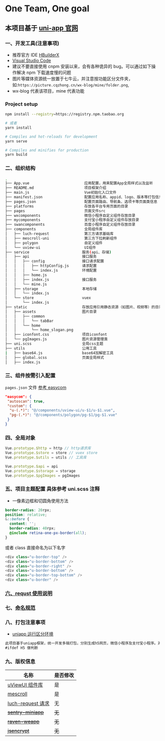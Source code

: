 # One Team, One goal

## **本项目基于** [uni-app 官网](https://uniapp.dcloud.io)

### **一、开发工具(注意事项)**

- 推荐官方 IDE [HBuilderX](https://www.dcloud.io/hbuilderx.html)
- [Visual Studio Code](https://code.visualstudio.com/Download/)
- 建议不要直接使用 cnpm 安装以来，会有各种诡异的 bug。可以通过如下操作解决 npm 下载速度慢的问题
- 图片等媒体资源统一放置于七牛云，并注意按功能区分文件夹，如:`https://picture.cqzhong.cn/wx-blog/mine/folder.png`,
- wx-blog 代表该项目，mine 代表功能

### Project setup

```Bash
npm install --registry=https://registry.npm.taobao.org

# 或者
yarn install

# Compiles and hot-reloads for development
yarn serve

# Compiles and minifies for production
yarn build
```

### **二、组织结构**

```bash
.
├── App.vue                         应用配置，用来配置App全局样式以及监听
├── README.md                       项目框架介绍
├── main.js                         Vue初始化入口文件
├── manifest.json                   配置应用名称、appid、logo、版本等打包信息
├── pages.json                      配置页面路由、导航条、选项卡等页面类信息
├── platforms                       存放各平台专用页面的目录
├── pages                           页面文件src
├── wxcomponents                    微信小程序自定义组件存放目录
├── mycomponents                    支付宝小程序自定义组件存放目录
├── swancomponents                  百度小程序自定义组件存放目录
├── components                      全局组件库
│   ├── luch-request                第三方请求基础库
│   ├── mescroll-uni                第三方下拉刷新组件
│   ├── polygon                     自定义组件
│   └── uview-ui                    UI组件
├── service                        服务(api、存储)
│   ├── api                        接口服务
│   │   ├── config                 接口请求配置
│   │   │   ├── httpConfig.js      请求配置
│   │   │   └── index.js           环境配置
│   │   ├── home.js
│   │   ├── index.js               接口服务
│   │   └── mine.js
│   ├── storage                    本地存储
│   │   └── index.js
│   └── store                      vuex
│       └── index.js
├── static                         存放应用引用静态资源（如图片、视频等）的目录，注意：静态资源只能存放于此
│   ├── assets                     图片目录
│   │   ├── common
│   │   │   └── tabBar
│   │   └── home
│   │       └── home_slogan.png
│   ├── iconfont.css               项目iconfont
│   └── pgImages.js                图片资源管理类
├── uni.scss                       全局css主题
├── utils                          公用工具
|   ├── base64.js                  base64加解密工具
│   ├── global.scss                页面全局样式
│   ├── index.js
```

### 三、组件按需引入配置

`pages.json` 文件 [参考 easycom](https://uniapp.dcloud.io/collocation/pages?id=easycom)

```json
"easycom": {
 "autoscan": true,
 "custom": {
  "u-(.*)": "@/components/uview-ui/u-$1/u-$1.vue",
  "pg-(.*)": "@/components/polygon/pg-$1/pg-$1.vue"
 }
}
```

### **四、全局对象**

```js
Vue.prototype.$http = http // http请求库
Vue.prototype.$store = store // vuex store
Vue.prototype.$utils = utils // 工具库

Vue.prototype.$api = api
Vue.prototype.$storage = storage
Vue.prototype.$pgImages = pgImages
```

### 五、项目主题配置 具体参考 uni.scss 注释

- 一像素边框和切圆角使用方法

```scss
border-radius: 20rpx;
position: relative;
&::before {
  content: '';
  border-radius: 40rpx;
  @include retina-one-px-border(all);
}
```

或者 class 直接命名为以下名字

```js
<div class="u-border-top" />
<div class="u-border-bottom" />
<div class="u-border-right" />
<div class="u-border-bottom" />
<div class="u-border-top-bottom" />
<div class="u-border" />
```

### **[六、requst 使用说明](./documents/request.md)**

### 七、[命名规范](https://www.yuque.com/docs/share/533fb2b0-bed6-4319-9589-a9190c2d9b32)

### **八、打包注意事项**

- [uniapp 运行区分环境](./documents/uniapp运行区分环境.md)

```js
此项目基于uniapp框架，统一开发多端打包，分别生成h5网页，微信小程序及支付宝小程序。对于平台的不同，统一按照uniapp给出的
#ifdef H5 做判断
```

### 九、版权信息

| 名称                                                             | 是否修改 |
| ---------------------------------------------------------------- | -------- |
| [uViewUI 组件库](https://www.uviewui.com)                        | 是       |
| [mescroll](http://www.mescroll.com/uni.html?v=20200218)          | 是       |
| [luch-request 请求](https://www.quanzhan.co/luch-request/)       | 无       |
| ~~[sentry-miniapp](https://github.com/lizhiyao/sentry-miniapp)~~ | ~~无~~   |
| ~~[raven-weapp](https://github.com/youzan/raven-weapp)~~         | ~~无~~   |
| ~~[jsencrypt](https://www.npmjs.com/package/jsencrypt)~~         | ~~无~~   |
